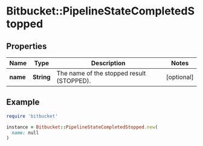 # Bitbucket::PipelineStateCompletedStopped

## Properties

| Name | Type | Description | Notes |
| ---- | ---- | ----------- | ----- |
| **name** | **String** | The name of the stopped result (STOPPED). | [optional] |

## Example

```ruby
require 'bitbucket'

instance = Bitbucket::PipelineStateCompletedStopped.new(
  name: null
)
```


